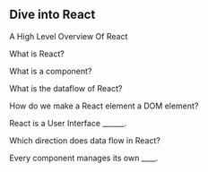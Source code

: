 ## Dive into React


A High Level Overview Of React
    
What is React?
  
What is a component?
    
What is the dataflow of React?
    
How do we make a React element a DOM element?
   
React is a User Interface ______.
  
Which direction does data flow in React?
   
Every component manages its own ____.




      
